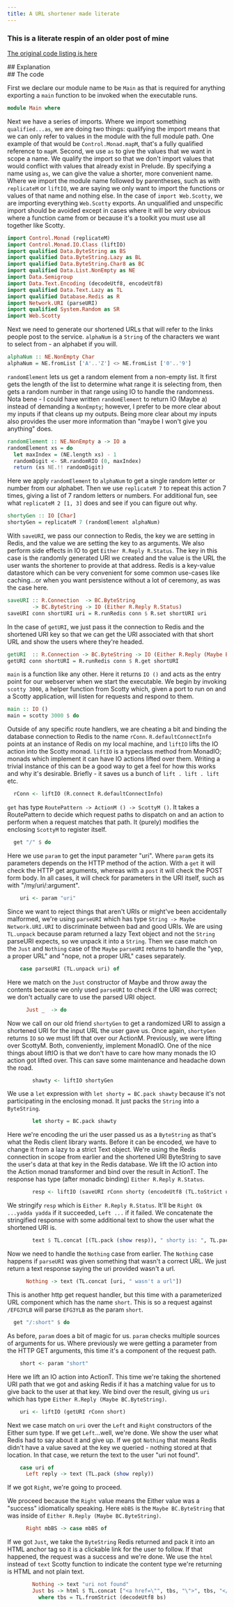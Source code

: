 ```yaml
---
title: A URL shortener made literate
---
```


### This is a literate respin of an older post of mine

<a href="/posts/2014-08-22-url-shortener-in-haskell.html">The original code listing is here</a>

<div class="left">
## Explanation
</div>

<div class="right">
## The code
</div>

<div class="pair">

<div class="left">

First we declare our module name to be `Main` as that is required for anything exporting a `main` function to be invoked when the executable runs.

</div>

<div class="right">

```haskell
module Main where
```

</div>

</div>


<div class="pair">

<div class="left">

Next we have a series of imports. Where we import something `qualified...as`, we are doing two things: qualifying the import means that we can only refer to values in the module with the full module path. One example of that would be `Control.Monad.mapM`, that's a fully qualified reference to `mapM`. Second, we use `as` to give the values that we want in scope a name. We qualify the import so that we don't import values that would conflict with values that already exist in Prelude. By specifying a name using `as`, we can give the value a shorter, more convenient name. Where we import the module name followed by parentheses, such as with `replicateM` or `liftIO`, we are saying we only want to import the functions or values of that name and nothing else. In the case of `import Web.Scotty`, we are importing everything `Web.Scotty` exports. An unqualified and unspecific import should be avoided except in cases where it will be *very* obvious where a function came from or because it's a toolkit you must use all together like Scotty.

</div>

<div class="right">

```haskell
import Control.Monad (replicateM)
import Control.Monad.IO.Class (liftIO)
import qualified Data.ByteString as BS
import qualified Data.ByteString.Lazy as BL
import qualified Data.ByteString.Char8 as BC
import qualified Data.List.NonEmpty as NE
import Data.Semigroup
import Data.Text.Encoding (decodeUtf8, encodeUtf8)
import qualified Data.Text.Lazy as TL
import qualified Database.Redis as R
import Network.URI (parseURI)
import qualified System.Random as SR
import Web.Scotty
```

</div>

</div>


<div class="pair">

<div class="left">

Next we need to generate our shortened URLs that will refer to the links people post to the service. `alphaNum` is a `String` of the characters we want to select from - an alphabet if you will.

</div>

<div class="right">

```haskell
alphaNum :: NE.NonEmpty Char
alphaNum = NE.fromList ['A'..'Z'] <> NE.fromList ['0'..'9']
```

</div>

</div>


<div class="pair">

<div class="left">

`randomElement` lets us get a random element from a non-empty list. It first gets the length of the list to determine what range it is selecting from, then gets a random number in that range using IO to handle the randomness. Nota bene - I could have written `randomElement` to return IO (Maybe a) instead of demanding a `NonEmpty`; however, I prefer to be more clear about my inputs if that cleans up my outputs. Being more clear about my inputs also provides the user more information than "maybe I won't give you anything" does.

</div>


<div class="right">

```haskell
randomElement :: NE.NonEmpty a -> IO a
randomElement xs = do
  let maxIndex = (NE.length xs) - 1
  randomDigit <- SR.randomRIO (0, maxIndex)
  return (xs NE.!! randomDigit)
```

</div>

</div>


<div class="pair">

<div class="left">

Here we apply `randomElement` to `alphaNum` to get a single random letter or number from our alphabet. Then we use `replicateM 7` to repeat this action 7 times, giving a list of 7 random letters or numbers. For additional fun, see what `replicateM 2 [1, 3]` does and see if you can figure out why.

</div>

<div class="right">

```haskell
shortyGen :: IO [Char]
shortyGen = replicateM 7 (randomElement alphaNum)
```

</div>

</div>


<div class="pair">

<div class="left">

With `saveURI`, we pass our connection to Redis, the key we are setting in Redis, and the value we are setting the key to as arguments. We also perform side effects in IO to get `Either R.Reply R.Status`. The key in this case is the randomly generated URI we created and the value is the URL the user wants the shortener to provide at that address. Redis is a key-value datastore which can be very convenient for some common use-cases like caching...or when you want persistence without a lot of ceremony, as was the case here.

</div>

<div class="right">

```haskell
saveURI :: R.Connection  -> BC.ByteString
        -> BC.ByteString -> IO (Either R.Reply R.Status)
saveURI conn shortURI uri = R.runRedis conn $ R.set shortURI uri
```

</div>

</div>


<div class="pair">

<div class="left">

In the case of `getURI`, we just pass it the connection to Redis and the shortened URI key so that we can get the URI associated with that short URL and show the users where they're headed.

</div>

<div class="right">

```haskell
getURI  :: R.Connection -> BC.ByteString -> IO (Either R.Reply (Maybe BC.ByteString))
getURI conn shortURI = R.runRedis conn $ R.get shortURI
```

</div>

</div>


<div class="pair">

<div class="left">

`main` is a function like any other. Here it returns `IO ()` and acts as the entry point for our webserver when we start the executable. We begin by invoking `scotty 3000`, a helper function from Scotty which, given a port to run on and a Scotty application, will listen for requests and respond to them.

</div>

<div class="right">

```haskell
main :: IO ()
main = scotty 3000 $ do
```

</div>

</div>


<div class="pair">

<div class="left">

Outside of any specific route handlers, we are cheating a bit and binding the database connection to Redis to the name `rConn`. `R.defaultConnectInfo` points at an instance of Redis on my local machine, and `liftIO` lifts the IO action into the Scotty monad. `liftIO` is a typeclass method from MonadIO; monads which implement it can have IO actions lifted over them. Writing a trivial instance of this can be a good way to get a feel for how this works and why it's desirable. Briefly - it saves us a bunch of `lift . lift . lift` etc.

</div>

<div class="right">

```haskell
  rConn <- liftIO (R.connect R.defaultConnectInfo)
```
</div>

</div>


<div class="pair">

<div class="left">

`get` has type `RoutePattern -> ActionM () -> ScottyM ()`. It takes a RoutePattern to decide which request paths to dispatch on and an action to perform when a request matches that path. It (purely) modifies the enclosing `ScottyM` to register itself.

</div>

<div class="right">

```haskell
  get "/" $ do
```

</div>

</div>

<div class="pair">

<div class="left">

Here we use `param` to get the input parameter "uri". Where `param` gets its parameters depends on the HTTP method of the action. With a `get` it will check the HTTP get arguments, whereas with a `post` it will check the POST form body. In all cases, it will check for parameters in the URI itself, such as with "/my/uri/:argument".

</div>

<div class="right">

```haskell
    uri <- param "uri"
```

</div>

</div>

<div class="pair">

<div class="left">

Since we want to reject things that aren't URIs or might've been accidentally malformed, we're using `parseURI` which has type `String -> Maybe Network.URI.URI` to discriminate between bad and good URIs. We are using `TL.unpack` because param returned a lazy Text object and not the `String` parseURI expects, so we unpack it into a `String`. Then we case match on the `Just` and `Nothing` case of the `Maybe` `parseURI` returns to handle the "yep, a proper URL" and "nope, not a proper URL" cases separately.

</div>

<div class="right">

```haskell
    case parseURI (TL.unpack uri) of
```

</div>

</div>

<div class="pair">

<div class="left">

Here we match on the `Just` constructor of Maybe and throw away the contents because we only used `parseURI` to check if the URI was correct; we don't actually care to use the parsed URI object.

</div>

<div class="right">

```haskell
      Just _  -> do
```

</div>

</div>

<div class="pair">

<div class="left">

Now we call on our old friend `shortyGen` to get a randomized URI to assign a shortened URI for the input URL the user gave us. Once again, `shortyGen` returns `IO` so we must lift that over our ActionM. Previously, we were lifting over ScottyM. Both, conveniently, implement MonadIO. One of the nice things about liftIO is that we don't have to care how many monads the IO action got lifted over. This can save some maintenance and headache down the road.

</div>

<div class="right">

```haskell
        shawty <- liftIO shortyGen
```

</div>

</div>

<div class="pair">

<div class="left">

We use a `let` expression with `let shorty = BC.pack shawty` because it's not participating in the enclosing monad. It just packs the `String` into a `ByteString`.

</div>

<div class="right">

```haskell
        let shorty = BC.pack shawty
```

</div>

</div>

<div class="pair">

<div class="left">

Here we're encoding the uri the user passed us as a `ByteString` as that's what the Redis client library wants. Before it can be encoded, we have to change it from a lazy to a strict Text object. We're using the Redis connection in scope from earlier and the shortened URI ByteString to save the user's data at that key in the Redis database. We lift the IO action into the Action monad transformer and bind over the result in ActionT. The response has type (after monadic binding) `Either R.Reply R.Status`.

</div>

<div class="right">

```haskell
        resp <- liftIO (saveURI rConn shorty (encodeUtf8 (TL.toStrict uri)))
```

</div>

</div>

<div class="pair">

<div class="left">

We stringify `resp` which is `Either R.Reply R.Status`. It'll be `Right Ok ...yadda yadda` if it succeeded, `Left ...` if it failed. We concatenate the stringified response with some additional text to show the user what the shortened URI is.

</div>

<div class="right">

```haskell
        text $ TL.concat [(TL.pack (show resp)), " shorty is: ", TL.pack shawty]
```

</div>

</div>

<div class="pair">

<div class="left">

Now we need to handle the `Nothing` case from earlier. The `Nothing` case happens if `parseURI` was given something that wasn't a correct URL. We just return a text response saying the uri provided wasn't a url.

</div>

<div class="right">

```haskell
      Nothing -> text (TL.concat [uri, " wasn't a url"])
```

</div>

</div>

<div class="pair">

<div class="left">

This is another http get request handler, but this time with a parameterized URL component which has the name `short`. This is so a request against `/EFG3YLB` will parse `EFG3YLB` as the param `short`.

</div>

<div class="right">

```haskell
  get "/:short" $ do
```

</div>

</div>


<div class="pair">

<div class="left">

As before, `param` does a bit of magic for us. `param` checks multiple sources of arguments for us. Where previously we were getting a parameter from the HTTP GET arguments, this time it's a component of the request path.

</div>

<div class="right">

```haskell
    short <- param "short"
```

</div>

</div>


<div class="pair">

<div class="left">

Here we lift an IO action into ActionT. This time we're taking the shortened URI
path that we got and asking Redis if it has a matching value for us to give back to
the user at that key. We bind over the result, giving us `uri` which has type
`Either R.Reply (Maybe BC.ByteString)`.

</div>

<div class="right">

```haskell
    uri <- liftIO (getURI rConn short)
```

</div>

</div>

<div class="pair">

<div class="left">

Next we case match on `uri` over the `Left` and `Right` constructors of the Either
sum type. If we get `Left`...well, we're done. We show the user what Redis had to say
about it and give up. If we got `Nothing` that means Redis didn't have
a value saved at the key we queried - nothing stored at that location. In that case,
we return the text to the user "uri not found".

</div>

<div class="right">

```haskell
    case uri of
      Left reply -> text (TL.pack (show reply))
```

</div>

</div>

<div class="pair">

<div class="left">

If we got `Right`, we're going to proceed.

We proceed because the `Right` value means the Either value was a "success" idiomatically speaking. Here `mbBS` is the `Maybe BC.ByteString` that was inside of `Either R.Reply (Maybe BC.ByteString)`.

</div>

<div class="right">

```haskell
      Right mbBS -> case mbBS of
```

</div>

</div>

<div class="pair">

<div class="left">

If we got `Just`, we take the `ByteString` Redis returned and pack it into an HTML
anchor tag so it is a clickable link for the user to follow. If that happened, the
request was a success and we're done. We use the `html` instead of `text` Scotty
function to indicate the content type we're returning is HTML and not plain text.

</div>

<div class="right">

```haskell
        Nothing -> text "uri not found"
        Just bs -> html $ TL.concat ["<a href=\"", tbs, "\">", tbs, "</a>"]
          where tbs = TL.fromStrict (decodeUtf8 bs)
```

</div>

</div>
